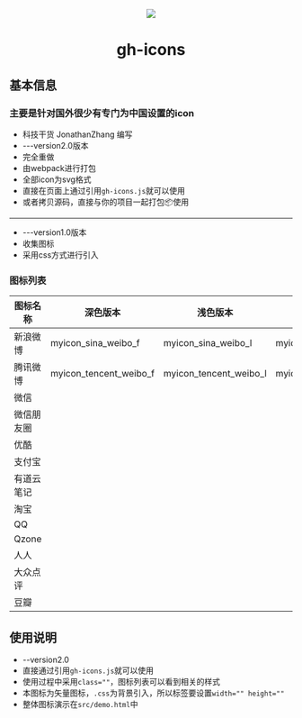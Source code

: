 
<p align="center"><img src="http://www.kejiganhuo.tech/wp-content/uploads/2017/04/lo.png" /></p>
<h1 align="center">gh-icons</h1>


## 基本信息
### 主要是针对国外很少有专门为中国设置的icon
* 科技干货 JonathanZhang 编写
* ---version2.0版本
* 完全重做
* 由webpack进行打包
* 全部icon为svg格式
* 直接在页面上通过引用`gh-icons.js`就可以使用
* 或者拷贝源码，直接与你的项目一起打包📦使用
---
* ---version1.0版本
* 收集图标
* 采用css方式进行引入
### 图标列表
|图标名称|深色版本|浅色版本|彩色版本|
|---|---|---|---|
|新浪微博|myicon_sina_weibo_f|myicon_sina_weibo_l|myicon_sina_weibo_c|
|腾讯微博|myicon_tencent_weibo_f|myicon_tencent_weibo_l|myicon_tencent_weibo_c|
|微信|
|微信朋友圈|
|优酷|
|支付宝|
|有道云笔记|
|淘宝|
|QQ|
|Qzone|
|人人|
|大众点评|
|豆瓣|
## 使用说明
* --version2.0
* 直接通过引用`gh-icons.js`就可以使用
* 使用过程中采用`class=""`，图标列表可以看到相关的样式
* 本图标为矢量图标，`.css`为背景引入，所以标签要设置`width="" height=""`
* 整体图标演示在`src/demo.html`中

